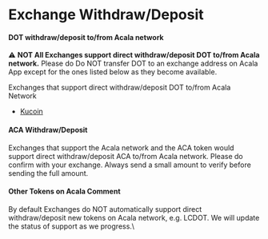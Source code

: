 # Exchange Withdraw/Deposit

#### DOT **withdraw/deposit to/from Acala network** <a href="#dot-withdrawdeposit" id="dot-withdrawdeposit"></a>

⚠️ **NOT All Exchanges support direct withdraw/deposit DOT to/from Acala network.** Please do Do NOT transfer DOT to an exchange address on Acala App except for the ones listed below as they become available.

Exchanges that support direct withdraw/deposit DOT to/from Acala Network

* [Kucoin](https://www.kucoin.com/news/en-acala-aca-polkadot-dot-is-now-supported-on-kucoin-20220218)

#### ACA Withdraw/Deposit <a href="#aca-withdrawdeposit" id="aca-withdrawdeposit"></a>

Exchanges that support the Acala network and the ACA token would support direct withdraw/deposit ACA to/from Acala network. Please do confirm with your exchange. Always send a small amount to verify before sending the full amount.

#### Other Tokens on Acala Comment <a href="#other-tokens-on-acala" id="other-tokens-on-acala"></a>

By default Exchanges do NOT automatically support direct withdraw/deposit new tokens on Acala network, e.g. LCDOT. We will update the status of support as we progress.\
